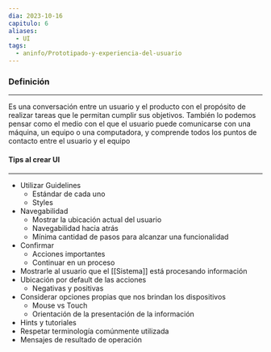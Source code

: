```yaml
---
dia: 2023-10-16
capitulo: 6
aliases:
  - UI
tags:
  - aninfo/Prototipado-y-experiencia-del-usuario
---
```

### Definición
---
Es una conversación entre un usuario y el producto con el propósito de realizar tareas que le permitan cumplir sus objetivos. También lo podemos pensar como el medio con el que el usuario puede comunicarse con una máquina, un equipo o una computadora, y comprende todos los puntos de contacto entre el usuario y el equipo

#### Tips al crear UI
---
* Utilizar Guidelines
	* Estándar de cada uno
	* Styles
* Navegabilidad
	* Mostrar la ubicación actual del usuario
	* Navegabilidad hacia atrás
	* Mínima cantidad de pasos para alcanzar una funcionalidad
* Confirmar
	* Acciones importantes
	* Continuar en un proceso
* Mostrarle al usuario que el [[Sistema]] está procesando información
* Ubicación por default de las acciones
	* Negativas y positivas
* Considerar opciones propias que nos brindan los dispositivos
	* Mouse vs Touch
	* Orientación de la presentación de la información
* Hints y tutoriales
* Respetar terminología comúnmente utilizada
* Mensajes de resultado de operación